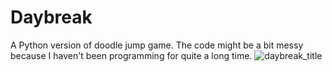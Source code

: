 # Daybreak
A Python version of doodle jump game. The code might be a bit messy because I haven't been programming for quite a long time.
![daybreak_title](https://github.com/edwin5354/daybreak/assets/165879372/200197e0-c88e-4c8c-b8be-56ec60059682)
